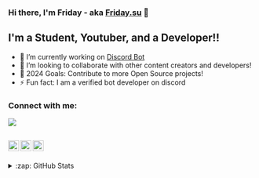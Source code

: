 ### Hi there, I'm Friday - aka [Friday.su][website] 👋


## I'm a Student, Youtuber, and a Developer!!

- 🔭 I’m currently working on [Discord Bot](https://github.com/friday2su/Discord-Bot)
- 👯 I’m looking to collaborate with other content creators and developers!
- 🥅 2024 Goals: Contribute to more Open Source projects!
- ⚡ Fun fact: I am a verified bot developer on discord

### Connect with me:

[![](https://discord.c99.nl/widget/theme-4/1203605618745933880.png)](https://discord.gg/zPjH55uCYt)

[<img align="left" alt="cws | YouTube" width="22px" src="https://assets.stickpng.com/images/580b57fcd9996e24bc43c545.png" />][youtube]
[<img align="left" alt="cws | Instagram" width="22px" src="https://logodownload.org/wp-content/uploads/2017/04/instagram-logo.png" />][instagram]
[<img align="left" alt="cws | Discord" width="22px" src="https://logodownload.org/wp-content/uploads/2017/11/discord-logo-0.png" />][discord]
<br />
---


<details>
  <summary>:zap: GitHub Stats</summary>
  <br>
  <img align="left" alt="Friday's GitHub Stats" src="https://github-readme-stats.vercel.app/api?username=friday2su&show_icons=true&hide_border=true&theme=radical" />

</details>

[website]: https://github.com/friday2su
[instagram]: https://instagram.com/uxrahul.sh
[youtube]: https://youtube.com/@Im0Prince?sub_confirmation=1
[discord]: https://discord.gg/zPjH55uCYt
